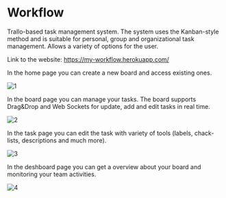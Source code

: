 # Workflow
Trallo-based task management system. The system uses the Kanban-style method and is suitable for personal, group and organizational task management. Allows a variety of options for the user.

Link to the website: https://my-workflow.herokuapp.com/

In the home page you can create a new board and access existing ones.

![1](https://res.cloudinary.com/dgmwynlbw/image/upload/v1587823969/workflowapp_holdfv.png)

In the board page you can manage your tasks. 
The board supports Drag&Drop and Web Sockets for update, add and edit tasks in real time.

![2](https://res.cloudinary.com/dgmwynlbw/image/upload/v1587739910/workflow_g9hwss.png)

In the task page you can edit the task with variety of tools (labels, chack-lists, descriptions and much more).

![3](https://res.cloudinary.com/dgmwynlbw/image/upload/v1587827978/task_xwjwox.png)
 
 In the deshboard page you can get a overview about your board and monitoring your team activities.
 
![4](https://res.cloudinary.com/dgmwynlbw/image/upload/v1587824163/dashboard_ibcppe.png)
